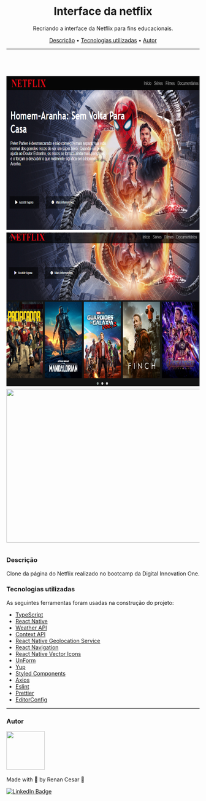 <h1 align="center">Interface da netflix</h1>

<p align="center">Recriando a interface da Netflix para fins educacionais.</p>

<p align="center">
 <a href="#Descrição">Descrição</a> •
 <a href="#Tecnologias">Tecnologias utilizadas</a> •
 <a href="#autor">Autor</a>
</p>

---

<br>


<h1 align="center">  
  <p align="center">
  <img width="800" height="400" src="img/Netflix-Cima.png">
  <img width="800" height="400" src="img/Netflix-baixo.png">
  <img width="800" height="400" src="img/REcriandocortado.gif">
</p>

</h1>

<a id="Descrição"></a>
### Descrição

Clone da página do Netflix realizado no bootcamp da Digital Innovation One.
<a id="Tecnologias"></a>
### Tecnologias utilizadas

As seguintes ferramentas foram usadas na construção do projeto:

- [TypeScript](https://www.typescriptlang.org/)
- [React Native](https://reactnative.dev/)
- [Weather API](https://openweathermap.org/api)
- [Context API](https://pt-br.reactjs.org/docs/context.html)
- [React Native Geolocation Service](https://github.com/Agontuk/react-native-geolocation-service)
- [React Navigation](https://reactnavigation.org/)
- [React Native Vector Icons](https://github.com/oblador/react-native-vector-icons)
- [UnForm](https://unform.dev/)
- [Yup](https://github.com/jquense/yup)
- [Styled Components](https://styled-components.com/)
- [Axios](https://github.com/axios/axios)
- [Eslint](https://eslint.org/)
- [Prettier](https://prettier.io/)
- [EditorConfig](https://editorconfig.org/)


---

### Autor

<img alt="" title="" src="" height="100" width="100" />

Made with 💜 by Renan Cesar 👋

[![LinkedIn Badge](https://img.shields.io/badge/-Renan_Cesar-blue?style=flat-square&logo=Linkedin&logoColor=white&link=https://www.linkedin.com/in/renan-cesar/)](https://www.linkedin.com/in/renan-cesar/)
